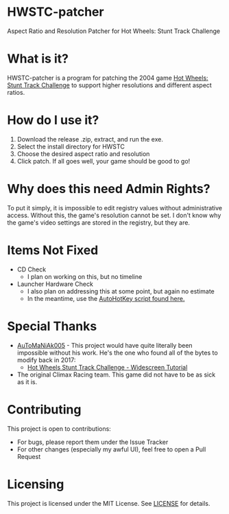 # HWSTC-patcher
Aspect Ratio and Resolution Patcher for Hot Wheels: Stunt Track Challenge


# What is it?
HWSTC-patcher is a program for patching the 2004 game [Hot Wheels: Stunt Track Challenge](https://www.pcgamingwiki.com/wiki/Hot_Wheels:_Stunt_Track_Challenge) to support higher resolutions and different aspect ratios.

# How do I use it?
1. Download the release .zip, extract, and run the exe.
2. Select the install directory for HWSTC
3. Choose the desired aspect ratio and resolution
4. Click patch.
If all goes well, your game should be good to go! 

# Why does this need Admin Rights?
To put it simply, it is impossible to edit registry values without administrative access. Without this, the game's resolution cannot be set. I don't know why the game's video settings are stored in the registry, but they are.

# Items Not Fixed
* CD Check
  * I plan on working on this, but no timeline
* Launcher Hardware Check
  * I also plan on addressing this at some point, but again no estimate
  * In the meantime, use the [AutoHotKey script found here.](https://www.pcgamingwiki.com/wiki/Hot_Wheels:_Stunt_Track_Challenge#Launcher_may_fail_hardware_check)

# Special Thanks
* [AuToMaNiAk005](https://www.youtube.com/channel/UCgSunVswSNC4e-Xac1aoz3g) - This project would have quite literally been impossible without his work. He's the one who found all of the bytes to modify back in 2017:
  * [Hot Wheels Stunt Track Challenge - Widescreen Tutorial](https://www.youtube.com/watch?v=nnpnmJvG9BI)
* The original Climax Racing team. This game did not have to be as sick as it is.

# Contributing
This project is open to contributions:
* For bugs, please report them under the Issue Tracker
* For other changes (especially my awful UI), feel free to open a Pull Request

# Licensing
This project is licensed under the MIT License. See [LICENSE](LICENSE.md) for details.
